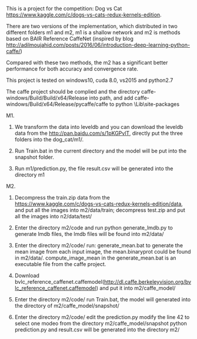 This is a project for the competition: Dog vs Cat https://www.kaggle.com/c/dogs-vs-cats-redux-kernels-edition.

There are two versions of the implementation, which distributed in two different folders m1 and m2, m1 is a shallow network and m2 is methods based on BAIR Reference CaffeNet (inspired by blog http://adilmoujahid.com/posts/2016/06/introduction-deep-learning-python-caffe/)

Compared with these two methods, the m2 has a significant better performance for both accuracy and convergence rate.

This project is tested on windows10, cuda 8.0, vs2015 and python2.7

The caffe project should be complied and the directory caffe-windows/Build/Build/x64/Release into path, and add caffe-windows/Build/x64/Release/pycaffe/caffe to python \Lib\site-packages

M1.
1. We transform the data into leveldb and you can download the leveldb data from the http://pan.baidu.com/s/1pKGPvlT, directly put the three folders into the  dog_cat/m1/.

2. Run Train.bat in the current directory and the model will be put into the snapshot folder.

3. Run m1/prediction.py, the file result.csv will be generated into the directory m1

M2.
1. Decompress the train.zip data from the https://www.kaggle.com/c/dogs-vs-cats-redux-kernels-edition/data, and put all the images into m2/data/train; decompress test.zip and put all the images into n2/data/test/

2. Enter the directory m2/code and run python generate_lmdb.py to generate lmdb files, the lmdb files will be found into m2/data/

3. Enter the directory m2/code/ run: generate_mean.bat to generate the mean image from each input image, the mean.binaryprot could be found in m2/data/.
compute_image_mean in the generate_mean.bat is an executable file from the caffe project.

4. Download bvlc_reference_caffenet.caffemodel(http://dl.caffe.berkeleyvision.org/bvlc_reference_caffenet.caffemodel) and put it into m2/caffe_model/

5. Enter the directory m2/code/ run Train.bat, the model will generated into the directory of m2/caffe_model/snapshot/

6. Enter the directory m2/code/ edit the prediction.py modify the line 42 to select one modeo from the directory m2/caffe_model/snapshot  python prediction.py and result.csv will be generated into the directory m2/
